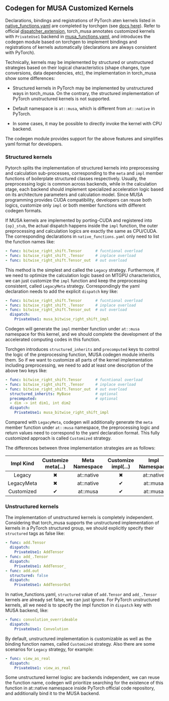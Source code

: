 ## Codegen for MUSA Customized Kernels

Declarations, bindings and registrations of PyTorch aten kernels listed in 
[native_functions.yaml](https://github.com/pytorch/pytorch/blob/main/aten/src/ATen/native/native_functions.yaml) are completed by torchgen (see [docs here](https://github.com/pytorch/pytorch/wiki/Codegen-and-Structured-Kernels)). Refer to official [dispatcher_extension](https://pytorch.org/tutorials/advanced/extend_dispatcher.html), torch_musa annotates customized kernels with `PrivateUse1` backend in [musa_functions.yaml](torch_musa/csrc/aten/ops/musa_functions.yaml), and introduces the codegen module based on torchgen to implement bindings and registrations of kernels automatically (declarations are always consistent with PyTorch).

Technically, kernels may be implemented by structured or unstructured strategies based on their logical characteristics (shape changes, type conversions, data dependencies, etc), the implementation in torch_musa show some differences:

- Structured kernels in PyTorch may be implemented by unstructured ways in torch_musa. On the contrary, the structured implementation of PyTorch unstructured kernels is not supported.

- Default namespace is `at::musa`, which is different from `at::native` in PyTorch.

- In some cases, it may be possible to directly invoke the kernel with CPU backend.

The codegen module provides support for the above features and simplifies yaml format for developers.

### Structured kernels

Pytorch splits the implementation of structured kernels into preprocessing and calculation sub-processes, corresponding to the `meta` and `impl` member functions of boilerplate structured classes respectively. Usually, the preprocessing logic is common across backends, while in the calculation stage, each backend should implement specialized acceleration logic based on its architecture parameters and calculation model. Since MUSA programming provides CUDA compatibility, developers can reuse both logics, customize only `impl` or both member functions with different codegen formats.

If MUSA kernels are implemented by porting-CUDA and registered into `{op}_stub`, the actual dispatch happens inside the `impl` function, the outer preprocessing and calculation logics are exactly the same as CPU/CUDA. The corresponding declarations in `native_functions.yaml` only need to list the function names like:

```yaml
- func: bitwise_right_shift.Tensor      # fucntional overload
- func: bitwise_right_shift_.Tensor     # inplace overload
- func: bitwise_right_shift.Tensor_out  # out overload
```

This method is the simplest and called the `Legacy` strategy. Furthermore, if we need to optimize the calculation logic based on MTGPU characteristics, we can just customize the `impl` function and keep the preprocessing consistent, called `LegacyMeta` strategy. Correspondingly the yaml declaration needs to add the explicit `dispatch` key like:

```yaml
- func: bitwise_right_shift.Tensor      # fucntional overload
- func: bitwise_right_shift_.Tensor     # inplace overload
- func: bitwise_right_shift.Tensor_out  # out overload
  dispatch:
    PrivateUse1: musa_bitwise_right_shift_impl
```

Codegen will generate the `impl` member function under `at::musa` namespace for this kernel, and we should complete the development of the accelerated computing codes in this function.

Torchgen introduces `structured_inherits` and `precomputed` keys to control the logic of the preprocessing function, MUSA codegen module inherits them. So if we want to customize all parts of the kernel implementation including preprocessing, we need to add at least one description of the above two keys like:

```yaml
- func: bitwise_right_shift.Tensor      # fucntional overload
- func: bitwise_right_shift_.Tensor     # inplace overload
- func: bitwise_right_shift.Tensor_out  # out overload
  structured_inherits: MyBase           # optional
  precomputed:                          # optional
  - dim -> int dim1, int dim2
  dispatch:
    PrivateUse1: musa_bitwise_right_shift_impl
```

Compared with `LegacyMeta`, codegen will additionally generate the `meta` member function under `at::musa` namespace, the preprocessing logic and return values need to correspond to the yaml declaration format. This fully customized approach is called `Customized` strategy.

The differences between three implementation strategies are as follows:

| Impl Kind | Customize meta(...) | Meta Namespace | Customize impl(...) | Impl Namespace |
|:-------:|:-------:|:-------:|:-------:|:-------:|
| Legacy | &#10006; | at::native | &#10006; | at::native |
| LegacyMeta | &#10006; | at::native | &#10004; | at::musa |
| Customized | &#10004; | at::musa |&#10004; | at::musa |


### Unstructured kernels

The implementation of unstructured kernels is completely independent. Considering that torch_musa supports the unstructured implementation of kernels in a PyTorch structured group, we should explicitly specify their `structured` tags as false like:

```yaml
- func: add.Tensor
  dispatch:
    PrivateUse1: AddTensor
- func: add_.Tensor
  dispatch:
    PrivateUse1: AddTensor_
- func: add.out
  structured: false
  dispatch:
    PrivateUse1: AddTensorOut
```

In native_functions.yaml, `structured` value of `add.Tensor` and `add_.Tensor` kernels are already set false, we can just ignore. For PyTorch unstructured kernels, all we need is to specify the impl function in `dispatch` key with MUSA backend, like:

```yaml
- func: convolution_overrideable
  dispatch:
    PrivateUse1: Convolution
```
By default, unstructured implementation is customizable as well as the binding function names, called `Customized` strategy. Also there are some scenarios for `Legacy` strategy, for example:

```yaml
- func: view_as_real
  dispatch:
    PrivateUse1: view_as_real
```

Some unstructured kernel logisc are backends independent, we can reuse the function name, codegen will prioritize searching for the existence of this function in at::native namespace inside PyTorch official code repository, and additionally bind it to the MUSA backend.
